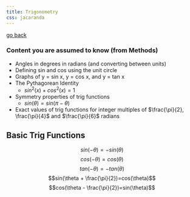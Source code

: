 ```yaml
---
title: Trigonometry
css: jacaranda
---
```


[go back](11Subjects/11Specialist.md)

### Content you are assumed to know (from Methods)
- Angles in degrees in radians (and converting between units)
- Defining sin  and cos using the unit circle
- Graphs of y = sin x, y = cos x, and y = tan x
- The Pythagorean Identity
	- $sin^2 (x) + cos^2 (x) =1$
- Symmetry properties of trig functions
	- $sin (\theta) = sin (\pi - \theta)$
- Exact values of trig functions for integer multiples of $\frac{\pi}{2}, \frac{\pi}{4}$ and $\frac{\pi}{6}$ radians

## Basic Trig Functions
$$sin(-\theta)=-sin(\theta)$$
$$cos (-\theta)=cos(\theta)$$
$$tan(-\theta)=-tan(\theta)$$
$$sin(\theta + \frac{\pi}{2})=cos(\theta)$$
$$cos(\theta - \frac{\pi}{2})=sin(\theta)$$
